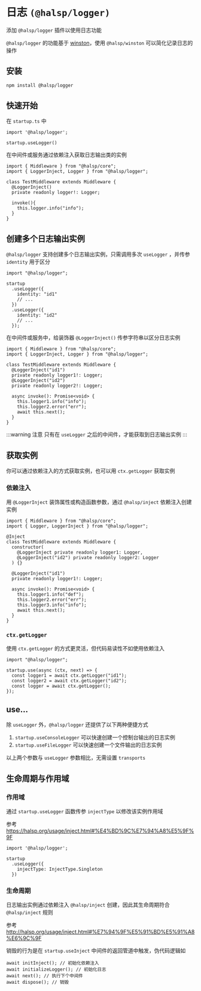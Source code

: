 # 日志 `(@halsp/logger)`

添加 `@halsp/logger` 插件以使用日志功能

`@halsp/logger` 的功能基于 [winston](https://github.com/winstonjs/winston)，使用 `@halsp/winston` 可以简化记录日志的操作

## 安装

```sh
npm install @halsp/logger
```

## 快速开始

在 `startup.ts` 中

```TS
import '@halsp/logger';

startup.useLogger()
```

在中间件或服务通过依赖注入获取日志输出类的实例

```TS
import { Middleware } from "@halsp/core";
import { LoggerInject, Logger } from "@halsp/logger";

class TestMiddleware extends Middleware {
  @LoggerInject()
  private readonly logger!: Logger;

  invoke(){
    this.logger.info("info");
  }
}
```

## 创建多个日志输出实例

`@halsp/logger` 支持创建多个日志输出实例，只需调用多次 `useLogger` ，并传参 `identity` 用于区分

```TS
import "@halsp/logger";

startup
  .useLogger({
    identity: "id1"
    // ...
  })
  .useLogger({
    identity: "id2"
    // ...
  });
```

在中间件或服务中，给装饰器 `@LoggerInject()` 传参字符串以区分日志实例

```TS
import { Middleware } from "@halsp/core";
import { LoggerInject, Logger } from "@halsp/logger";

class TestMiddleware extends Middleware {
  @LoggerInject("id1")
  private readonly logger1!: Logger;
  @LoggerInject("id2")
  private readonly logger2!: Logger;

  async invoke(): Promise<void> {
    this.logger1.info("info");
    this.logger2.error("err");
    await this.next();
  }
}
```

:::warning 注意
只有在 `useLogger` 之后的中间件，才能获取到日志输出实例
:::

## 获取实例

你可以通过依赖注入的方式获取实例，也可以用 `ctx.getLogger` 获取实例

### 依赖注入

用 `@LoggerInject` 装饰属性或构造函数参数，通过 `@halsp/inject` 依赖注入创建实例

```TS
import { Middleware } from "@halsp/core";
import { Logger, LoggerInject } from "@halsp/logger";

@Inject
class TestMiddleware extends Middleware {
  constructor(
    @LoggerInject private readonly logger1: Logger,
    @LoggerInject("id2") private readonly logger2: Logger
  ) {}

  @LoggerInject("id1")
  private readonly logger1!: Logger;

  async invoke(): Promise<void> {
    this.logger1.info("def");
    this.logger2.error("err");
    this.logger3.info("info");
    await this.next();
  }
}
```

### `ctx.getLogger`

使用 `ctx.getLogger` 的方式更灵活，但代码易读性不如使用依赖注入

```TS
import "@halsp/logger";

startup.use(async (ctx, next) => {
  const logger1 = await ctx.getLogger("id1");
  const logger2 = await ctx.getLogger("id2");
  const logger = await ctx.getLogger();
});
```

## use...

除 `useLogger` 外，`@halsp/logger` 还提供了以下两种便捷方式

1. `startup.useConsoleLogger` 可以快速创建一个控制台输出的日志实例
2. `startup.useFileLogger` 可以快速创建一个文件输出的日志实例

以上两个参数与 `useLogger` 参数相比，无需设置 `transports`

## 生命周期与作用域

### 作用域

通过 `startup.useLogger` 函数传参 `injectType` 以修改该实例作用域

参考 <https://halsp.org/usage/inject.html#%E4%BD%9C%E7%94%A8%E5%9F%9F>

```TS
import '@halsp/logger';

startup
  .useLogger({
    injectType: InjectType.Singleton
  })
```

### 生命周期

日志输出实例通过依赖注入 `@halsp/inject` 创建，因此其生命周期符合 `@halsp/inject` 规则

参考 <http://halsp.org/usage/inject.html#%E7%94%9F%E5%91%BD%E5%91%A8%E6%9C%9F>

销毁的行为是在 `startup.useInject` 中间件的返回管道中触发，伪代码逻辑如

```TS
await initInject(); // 初始化依赖注入
await initializeLogger(); // 初始化日志
await next(); // 执行下个中间件
await dispose(); // 销毁
```
